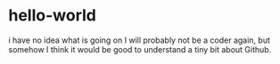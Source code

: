 # hello-world
i have no idea what is going on
I will probably not be a coder again, but somehow I think it would be good to understand a tiny bit about Github.
